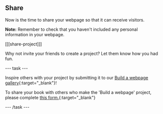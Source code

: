 ## Share

Now is the time to share your webpage so that it can receive visitors.

**Note:** Remember to check that you haven't included any personal information in your webpage.

[[[share-project]]]

Why not invite your friends to create a project? Let them know how you had fun.

--- task ---

Inspire others with your project by submitting it to our [Build a webpage gallery](https://wke.lt/w/s/XwKkeu){:target="_blank"}!

To share your book with others who make the 'Build a webpage' project, please complete [this form.](https://form.raspberrypi.org/f/community-project-submissions){:target="_blank"}

--- /task ---
